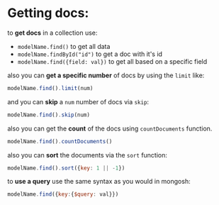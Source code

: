 # Getting docs:

to **get docs** in a collection use:
- `modelName.find()` to get all data 
- `modelName.findById("id")` to get a doc with it's id
- `modelName.find({field: val})` to get all based on a specific field

also you can **get a specific number** of docs by using the `limit` like:

```javascript
modelName.find().limit(num)
```

and you can **skip** a `num` number of docs via `skip`:

```javascript
modelName.find().skip(num)
```

also you can get the **count** of the docs using `countDocuments` function.

```javascript
modelName.find().countDocuments()
```

also you can **sort** the documents via the `sort` function:

```javascript
modelName.find().sort({key: 1 || -1})
```

to **use a query** use the same syntax as you would in mongosh:

```javascript
modelName.find({key:{$query: val}})
```

